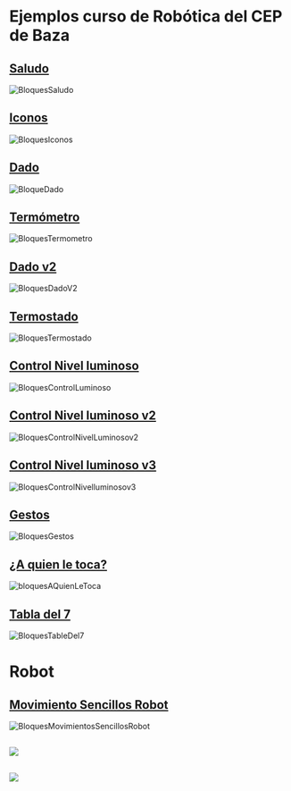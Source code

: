 # Ejemplos curso de Robótica del CEP de Baza

## [Saludo](https://makecode.microbit.org/_VLbJ3HUa8Apm)

![BloquesSaludo](./images/BloquesSaludo.png)


## [Iconos](https://makecode.microbit.org/_1fgT2wJfPfRm)

![BloquesIconos](./images/BloquesIconos.png)

## [Dado](https://makecode.microbit.org/_erxD3veibFKp)

![BloqueDado](./images/BloqueDado.png)

## [Termómetro](https://makecode.microbit.org/_Cvo0YaJdHhKq)


![BloquesTermometro](./images/BloquesTermometro.png)

## [Dado v2](https://makecode.microbit.org/_W2d1cvabFJDp)

![BloquesDadoV2](./images/BloquesDadoV2.png)

## [Termostado](https://makecode.microbit.org/_R81X2fiDU7Uy)

![BloquesTermostado](./images/BloquesTermostado.png)

## [Control Nivel luminoso](https://makecode.microbit.org/_CpDfra1hDe37)

![BloquesControlLuminoso](./images/BloquesControlLuminoso.png)

## [Control Nivel luminoso v2](https://makecode.microbit.org/_EKofv6UEfLYt)

![BloquesControlNivelLuminosov2](./images/BloquesControlNivelLuminosov2.png)

## [Control Nivel luminoso v3](https://makecode.microbit.org/_Hyxg4PPbTeux)

![BloquesControlNivelluminosov3](./images/BloquesControlNivelluminosov3.png)

## [Gestos](https://makecode.microbit.org/_DujPH54rq0h2)

![BloquesGestos](./images/BloquesGestos.png)

## [¿A quien le toca?](https://makecode.microbit.org/_4paTmUARmDdH)

![bloquesAQuienLeToca](./images/bloquesAQuienLeToca.png)

## [Tabla del 7](https://makecode.microbit.org/_guxTMaT4gDfA)

![BloquesTableDel7](./images/BloquesTableDel7.png)


# Robot

## [Movimiento Sencillos Robot](https://makecode.microbit.org/_MLz0vWWh286t)

![BloquesMovimientosSencillosRobot](./images/BloquesMovimientosSencillosRobot.png)

## []()

![](./images/.png)

## []()

![](./images/.png)